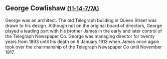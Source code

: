 ## George Cowlishaw <small>[(11‑14‑7/7A)](https://brisbane.discovereverafter.com/profile/31907506 "Go to Memorial Information" )</small>

George was an architect. The old Telegraph building in Queen Street was drawn to his design. Although not on the original board of directors, George played a leading part with his brother James in the early and later control of the Telegraph Newspaper Co. George was managing director for twenty years from 1893 until his death on 6 January 1913 when James once again took over the chairmanship of the Telegraph Newspaper Co until November 1917. 
